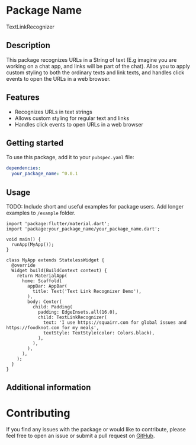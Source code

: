 # Package Name

TextLinkRecognizer

## Description

This package recognizes URLs in a String of text (E.g imagine you are working on a chat app, and links will be part of the chat). Allos you to apply custom styling to both the ordinary texts and link texts, and handles click events to open the URLs in a web browser.

## Features

- Recognizes URLs in text strings
- Allows custom styling for regular text and links
- Handles click events to open URLs in a web browser

## Getting started

To use this package, add it to your `pubspec.yaml` file:

```yaml
dependencies:
  your_package_name: ^0.0.1
```

## Usage

TODO: Include short and useful examples for package users. Add longer examples
to `/example` folder.

```
import 'package:flutter/material.dart';
import 'package:your_package_name/your_package_name.dart';

void main() {
  runApp(MyApp());
}

class MyApp extends StatelessWidget {
  @override
  Widget build(BuildContext context) {
    return MaterialApp(
      home: Scaffold(
        appBar: AppBar(
          title: Text('Text Link Recognizer Demo'),
        ),
        body: Center(
          child: Padding(
            padding: EdgeInsets.all(16.0),
            child: TextLinkRecognizer(
              text: 'I use https://squairr.com for global issues and https://foodknot.com for my meals',
              textStyle: TextStyle(color: Colors.black),
            ),
          ),
        ),
      ),
    );
  }
}

```

## Additional information

# Contributing

If you find any issues with the package or would like to contribute, please feel free to open an issue or submit a pull request on [GitHub](https://github.com/Vicynet/text_recognizer).


